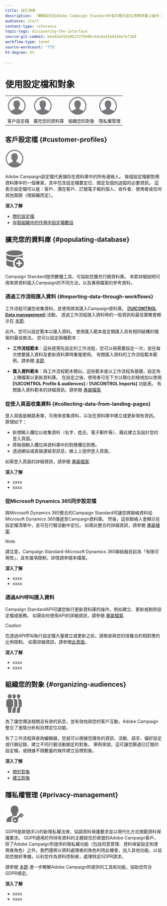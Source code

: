```yaml
---
title: 自訂清單
description: 「瞭解如何在Adobe Campaign Standard中自訂顯示並在清單熒幕上操作：排序、篩選、刪除或複製元素。 列出畫面會顯示一或多個指定資源的元素。」
audience: start
content-type: reference
topic-tags: discovering-the-interface
source-git-commit: bee4da592e0b3727949bc44c6e41b81d4e7e73d4
workflow-type: tm+mt
source-wordcount: '775'
ht-degree: 6%

---
```



# 使用設定檔和對象

<table>
<tr>
    <td valign="top">
        <a href="../../start/using/work-with-audiences.md"><img width="60px" alt="條件" src="assets/icon_profile.svg"/></a>
    </td>
    <td valign="top">
        <a href="../../api/using/creating-a-service.md"><img width="60px" alt="條件" src="assets/icon_profile.svg"/></a>
    </td>
    <td valign="top">
        <a href="../../api/using/interacting-with-custom-resources.md"><img width="60px" alt="條件" src="assets/icon_profile.svg"/></a>
    </td>
    <td valign="top">
        <a href="../../api/using/interacting-with-marketing-history.md"><img width="60px" alt="條件" src="assets/icon_profile.svg"/></a>
    </td>
</tr>
<tr>
<td>客戶設定檔</td>
<td>擴充您的資料庫</td>
<td>組織您的對象</td>
<td>隱私權管理</td>
</tr>
</table>

## 客戶設定檔 {#customer-profiles}

<img width="60px" alt="條件" src="assets/icon_profile.svg"/>

Adobe Campaign設定檔代表儲存在資料庫中的所有連絡人。 每個設定檔都對應資料庫中的一個專案，其中包含設定檔要定位、限定及個別追蹤的必要資訊。 這表示設定檔可以是：客戶、潛在客戶、訂閱電子報的個人、收件者、使用者或任何其他面額（視組織而定）。

**深入了解**

* [關於設定檔](../../audiences/using/about-profiles.md)
* [存取組織中的作用中設定檔數目](../../audiences/using/active-profiles.md)

## 擴充您的資料庫 {#populating-database}

<img width="60px" alt="條件" src="assets/icon_populate.svg"/>

Campaign Standard提供數種工具，可協助您擴充行銷資料庫。 本節詳細說明可用來將資料插入Campaign的不同方法，以及專用檔案的參考資料。

### 透過工作流程匯入資料 {#importing-data-through-workflows}

工作流程可讓您收集資料，並使用將其匯入Campaign資料庫。 [**[!UICONTROL Data management]**](../../automating/using/about-data-management-activities.md) 活動。 透過工作流程匯入資料時的一般資訊和最佳實務會顯示在 [本節](../../automating/using/about-data-import-and-export.md).

此外，您可以設定範本以匯入資料。 使用匯入範本是定期匯入具有相同結構的檔案的最佳做法。 您可以設定兩種範本：

* **工作流程範本**：這些是預先設定的工作流程，您可以視需要設定一次，並在每次想要匯入資料及更新資料庫時重複使用。 有關匯入資料的工作流程範本範例，請參閱 [本節](../../automating/using/creating-import-workflow-templates.md).

* **匯入資料範本**：與工作流程範本類似，這些範本是以工作流程為基礎，設定為上傳檔案以更新資料庫。 在設定之後，使用者可在下方以簡化的檢視加以使用 **[!UICONTROL Profile & audiences]** / **[!UICONTROL Imports]** 功能表。 有關匯入資料範本的詳細資訊，請參閱 [專屬檔案](../../automating/using/importing-data-with-import-templates.md).

### 從登入頁面收集資料 {#collecting-data-from-landing-pages}

登入頁面是網路表單，可用來收集資料，以及在資料庫中建立或更新現有資訊。 原理如下：

* 新增輸入欄位以收集資料（名字、姓氏、電子郵件等），藉此建立及設計您的登入頁面。
* 將每個輸入欄位與資料庫中的對應欄位對應。
* 透過網站或直接連結至訊息，線上上提供登入頁面。

如需登入頁面的詳細資訊，請參閱 [專屬檔案](../../channels/using/getting-started-with-landing-pages.md).

**深入了解**

* xxxx
* xxxx

### 從Microsoft Dynamics 365同步設定檔

與Microsoft Dynamics 365整合的Campaign Standard可讓您將聯絡資料從Microsoft Dynamics 365傳遞至Campaign資料庫。
然後，這些聯絡人會顯示在設定檔清單中，並可在行銷活動中定位。 如需此整合的詳細資訊，請參閱 [專屬檔案](../../integrating/using/d365-acs-get-started.md).

>[!NOTE]
>
>請注意，Campaign Standard-Microsoft Dynamics 365聯結器目前為「有限可用性」，且有幾項限制，詳情請參閱本檔案。

**深入了解**

* xxxx
* xxxx

### 透過API呼叫匯入資料

Campaign StandardAPI可讓您執行更新資料庫的操作，例如建立、更新或刪除設定檔或服務。 如需如何使用API的詳細資訊，請參閱 [專屬檔案](../../api/using/get-started-apis.md).

>[!CAUTION]
>
>在透過API呼叫執行設定檔大量建立或更新之前，請檢查與您的授權合約相對應的比例限制。 如需詳細資訊，請參閱[此頁面](https://helpx.adobe.com/legal/product-descriptions/campaign-standard.html#ITInfrastructureResourcesbyActiveProfilesTiers)。

**深入了解**

* xxxx
* xxxx

## 組織您的對象 {#organizing-audiences}

<img width="60px" alt="條件" src="assets/icon_audience.svg"/>

為了讓您傳送相關且有效的訊息，並有效地與您的客戶互動，Adobe Campaign整合了進階分析和目標定位功能。

有了工作流程與查詢編輯器，您就可以根據您擁有的資訊、活動、語言、偏好設定或行銷記錄，建立不同行銷活動鎖定的對象。 舉例來說，這可讓您篩選已訂閱的設定檔，或根據不限數量的條件建立目標對象。

**深入了解**

* [關於對象](../../audiences/using/about-audiences.md)
* [建立對象](../../audiences/using/creating-audiences.md)

## 隱私權管理 {#privacy-management}

<img width="60px" alt="條件" src="assets/icon_privacy.svg"/>

GDPR是歐盟(EU)的新隱私權法律，協調資料保護要求並以現代化方式規範資料保護要求。 GDPR適用於所持有資料的主體居住於歐盟的Adobe Campaign客戶。 除了Adobe Campaign所提供的隱私權功能（包括同意管理、資料保留設定和使用者角色）之外，我們還將以資料處理者的角色利用此機會，加入其他功能，以協助您做好準備，以利您作為資料控制者，處理特定GDPR請求。

請參閱 [本節](../../start/using/privacy.md) 進一步瞭解Adobe Campaign所提供的工具和功能，協助您符合GDPR規定。

**深入了解**

* xxxx
* xxxx